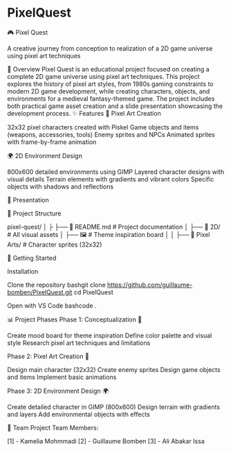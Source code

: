 # PixelQuest
🎮 Pixel Quest

A creative journey from conception to realization of a 2D game universe using pixel art techniques

📖 Overview
Pixel Quest is an educational project focused on creating a complete 2D game universe using pixel art techniques. This project explores the history of pixel art styles, from 1980s gaming constraints to modern 2D game development, while creating characters, objects, and environments for a medieval fantasy-themed game.
The project includes both practical game asset creation and a slide presentation showcasing the development process.
✨ Features
🎨 Pixel Art Creation

32x32 pixel characters created with Piskel
Game objects and items (weapons, accessories, tools)
Enemy sprites and NPCs
Animated sprites with frame-by-frame animation

🌍 2D Environment Design

800x600 detailed environments using GIMP
Layered character designs with visual details
Terrain elements with gradients and vibrant colors
Specific objects with shadows and reflections

🎪 Presentation


📁 Project Structure

pixel-quest/
│
├
├── 📄 README.md                  # Project documentation
│
├── 📁 2D/                         # All visual assets
│   ├── 🖼️                        # Theme inspiration board
│   │
├── 📁 Pixel Arts/           # Character sprites (32x32)

🚀 Getting Started

Installation

Clone the repository
bashgit clone https://github.com/guillaume-bomben/PixelQuest.git
cd PixelQuest

Open with VS Code
bashcode .


📊 Project Phases
Phase 1: Conceptualization 🎨

 Create mood board for theme inspiration
 Define color palette and visual style
 Research pixel art techniques and limitations

Phase 2: Pixel Art Creation 👾

 Design main character (32x32)
 Create enemy sprites
 Design game objects and items
 Implement basic animations

Phase 3: 2D Environment Design 🌍

 Create detailed character in GIMP (800x600)
 Design terrain with gradients and layers
 Add environmental objects with effects

👥 Team
Project Team Members:

[1] - Kamelia Mohmmadi
[2] - Guillaume Bomben
[3] - Ali Abakar Issa
